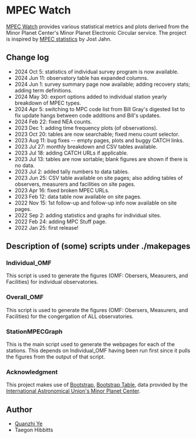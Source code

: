 # MPEC Watch

[MPEC Watch](https://sbnmpc.astro.umd.edu/mpecwatch/index.html) provides various statistical metrics and plots derived from the Minor Planet Center's Minor Planet Electronic Circular service. The project is inspired by [MPEC statistics](http://mpec.jostjahn.de) by Jost Jahn.

## Change log

* 2024 Oct 5: statistics of individual survey program is now available.
* 2024 Jun 11: observatory table has expanded columns.
* 2024 Jun 1: survey summary page now available; adding recovery stats; adding term definitions.
* 2024 May 30: export options added to individual station yearly breakdown of MPEC types.
* 2024 Apr 5: switching to MPC code list from Bill Gray's digested list to fix update hangs between code additions and Bill's updates.
* 2024 Feb 22: fixed NEA counts.
* 2023 Dec 1: adding time frequency plots (of observations).
* 2023 Oct 20: tables are now searchable; fixed menu count selector.
* 2023 Aug 11: bug fixes -- empty pages, plots and buggy CATCH links.
* 2023 Jul 27: monthly breakdown and CSV tables available.
* 2023 Jul 18: adding CATCH URLs if applicable.
* 2023 Jul 13: tables are now sortable; blank figures are shown if there is no data.
* 2023 Jul 2: added tally numbers to data tables.
* 2023 Jun 25: CSV table available on site pages; also adding tables of observers, measurers and facilities on site pages.
* 2023 Apr 16: fixed broken MPEC URLs.
* 2023 Feb 12: data table now available on site pages.
* 2022 Nov 15: 1st follow-up and follow-up info now available on site pages.
* 2022 Sep 2: adding statistics and graphs for individual sites.
* 2022 Feb 24: adding MPC Stuff page.
* 2022 Jan 25: first release!

## Description of (some) scripts under ./makepages

### Individual_OMF
This script is used to generate the figures (OMF: Obersers, Measurers, and Facilities) for individual observatories. 

### Overall_OMF
This script is used to generate the figures (OMF: Obersers, Measurers, and Facilities) for the congergation of ALL observatories.

### StationMPECGraph
This is the main script used to generate the webpages for each of the stations. This depends on Individual_OMF having been run first since it pulls the figures from the output of that script.

### Acknowledgment

This project makes use of [Bootstrap](https://getbootstrap.com/), [Bootstrap Table](https://bootstrap-table.com/), data provided by the [International Astronomical Union's Minor Planet Center](https://minorplanetcenter.net/).

## Author

* [Quanzhi Ye](https://www.astro.umd.edu/~qye/)
* Taegon Hibbitts
